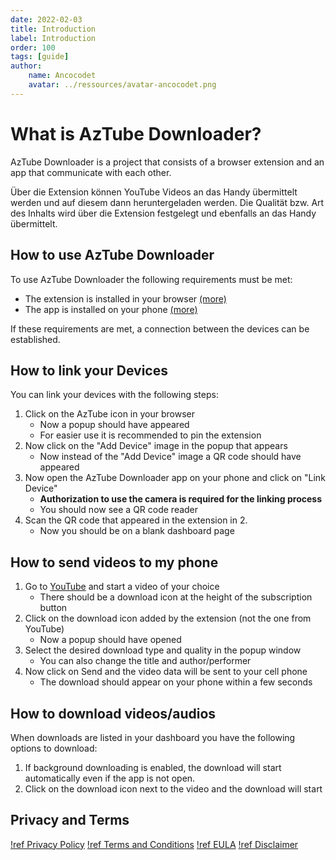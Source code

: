 ```yaml
---
date: 2022-02-03
title: Introduction
label: Introduction
order: 100
tags: [guide]
author: 
    name: Ancocodet
    avatar: ../ressources/avatar-ancocodet.png
---
```


# What is AzTube Downloader?

AzTube Downloader is a project that consists of a browser extension and an app that communicate with each other.

Über die Extension können YouTube Videos an das Handy übermittelt werden und auf diesem dann heruntergeladen werden. Die Qualität bzw. Art des Inhalts wird über die Extension festgelegt und ebenfalls an das Handy übermittelt.

## How to use AzTube Downloader

To use AzTube Downloader the following requirements must be met:

- The extension is installed in your browser [(more)](installation.md#extension-installation)
- The app is installed on your phone [(more)](installation.md#app-installation)

If these requirements are met, a connection between the devices can be established.

## How to link your Devices

You can link your devices with the following steps:

1. Click on the AzTube icon in your browser
    - Now a popup should have appeared
    - For easier use it is recommended to pin the extension
2. Now click on the "Add Device" image in the popup that appears
    - Now instead of the "Add Device" image a QR code should have appeared
3. Now open the AzTube Downloader app on your phone and click on "Link Device"
    - **Authorization to use the camera is required for the linking process**
    - You should now see a QR code reader
4. Scan the QR code that appeared in the extension in 2.
    - Now you should be on a blank dashboard page

## How to send videos to my phone

1. Go to [YouTube](https://youtube.com) and start a video of your choice
    - There should be a download icon at the height of the subscription button
2. Click on the download icon added by the extension (not the one from YouTube)
    - Now a popup should have opened
3. Select the desired download type and quality in the popup window
    - You can also change the title and author/performer
4. Now click on Send and the video data will be sent to your cell phone
    - The download should appear on your phone within a few seconds

## How to download videos/audios

When downloads are listed in your dashboard you have the following options to download:

1. If background downloading is enabled, the download will start automatically even if the app is not open.
2. Click on the download icon next to the video and the download will start

## Privacy and Terms

[!ref Privacy Policy](https://www.app-privacy-policy.com/live.php?token=P9NeOQEHYtWddG2NKYCpn61Lp2CSOGVj)
[!ref Terms and Conditions](https://www.app-privacy-policy.com/live.php?token=hYXz1idDYexlrASbTrUfbMl8XRrDjrTh)
[!ref EULA](https://www.app-privacy-policy.com/live.php?token=ctGZzNqNeyBfWm7IuE2VQqTLG3mEWCYd)
[!ref Disclaimer](https://www.app-privacy-policy.com/live.php?token=qIHA3H1ZmShfrN3i4xcNnt0LZ3GkjI73)